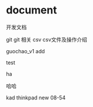 # document
开发文档

git git 相关
csv csv文件及操作介绍

guochao_v1 add

test

ha

哈哈





kad
thinkpad new 08-54
